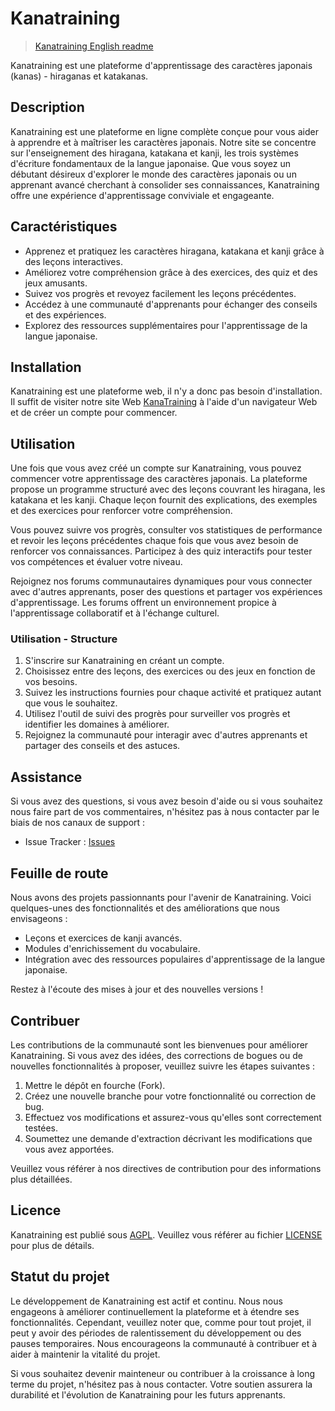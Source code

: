 # Kanatraining
>[Kanatraining English readme](/README.md)

Kanatraining est une plateforme d'apprentissage des caractères japonais (kanas) - hiraganas et katakanas.

## Description

Kanatraining est une plateforme en ligne complète conçue pour vous aider à apprendre et à maîtriser les caractères japonais. Notre site se concentre sur l'enseignement des hiragana, katakana et kanji, les trois systèmes d'écriture fondamentaux de la langue japonaise. Que vous soyez un débutant désireux d'explorer le monde des caractères japonais ou un apprenant avancé cherchant à consolider ses connaissances, Kanatraining offre une expérience d'apprentissage conviviale et engageante.

## Caractéristiques

- Apprenez et pratiquez les caractères hiragana, katakana et kanji grâce à des leçons interactives.
- Améliorez votre compréhension grâce à des exercices, des quiz et des jeux amusants.
- Suivez vos progrès et revoyez facilement les leçons précédentes.
- Accédez à une communauté d'apprenants pour échanger des conseils et des expériences.
- Explorez des ressources supplémentaires pour l'apprentissage de la langue japonaise.

## Installation

Kanatraining est une plateforme web, il n'y a donc pas besoin d'installation. Il suffit de visiter notre site Web [KanaTraining](https://www.kana.audricrosier.be) à l'aide d'un navigateur Web et de créer un compte pour commencer.

## Utilisation

Une fois que vous avez créé un compte sur Kanatraining, vous pouvez commencer votre apprentissage des caractères japonais. La plateforme propose un programme structuré avec des leçons couvrant les hiragana, les katakana et les kanji. Chaque leçon fournit des explications, des exemples et des exercices pour renforcer votre compréhension.

Vous pouvez suivre vos progrès, consulter vos statistiques de performance et revoir les leçons précédentes chaque fois que vous avez besoin de renforcer vos connaissances. Participez à des quiz interactifs pour tester vos compétences et évaluer votre niveau.

Rejoignez nos forums communautaires dynamiques pour vous connecter avec d'autres apprenants, poser des questions et partager vos expériences d'apprentissage. Les forums offrent un environnement propice à l'apprentissage collaboratif et à l'échange culturel.

### Utilisation - Structure

1. S'inscrire sur Kanatraining en créant un compte.
2. Choisissez entre des leçons, des exercices ou des jeux en fonction de vos besoins.
3. Suivez les instructions fournies pour chaque activité et pratiquez autant que vous le souhaitez.
4. Utilisez l'outil de suivi des progrès pour surveiller vos progrès et identifier les domaines à améliorer.
5. Rejoignez la communauté pour interagir avec d'autres apprenants et partager des conseils et des astuces.

## Assistance

Si vous avez des questions, si vous avez besoin d'aide ou si vous souhaitez nous faire part de vos commentaires, n'hésitez pas à nous contacter par le biais de nos canaux de support :

- Issue Tracker : [Issues](https://github.com/AudricSan/KanaTraining/issues)

## Feuille de route

Nous avons des projets passionnants pour l'avenir de Kanatraining. Voici quelques-unes des fonctionnalités et des améliorations que nous envisageons :

- Leçons et exercices de kanji avancés.
- Modules d'enrichissement du vocabulaire.
- Intégration avec des ressources populaires d'apprentissage de la langue japonaise.

Restez à l'écoute des mises à jour et des nouvelles versions !

## Contribuer

Les contributions de la communauté sont les bienvenues pour améliorer Kanatraining. Si vous avez des idées, des corrections de bogues ou de nouvelles fonctionnalités à proposer, veuillez suivre les étapes suivantes :

1. Mettre le dépôt en fourche (Fork).
2. Créez une nouvelle branche pour votre fonctionnalité ou correction de bug.
3. Effectuez vos modifications et assurez-vous qu'elles sont correctement testées.
4. Soumettez une demande d'extraction décrivant les modifications que vous avez apportées.

Veuillez vous référer à nos directives de contribution pour des informations plus détaillées.

<!-- ## Auteurs et remerciements -->

## Licence

Kanatraining est publié sous [AGPL](https://www.gnu.org/licenses). Veuillez vous référer au fichier [LICENSE](/LICENSE) pour plus de détails.

## Statut du projet

Le développement de Kanatraining est actif et continu. Nous nous engageons à améliorer continuellement la plateforme et à étendre ses fonctionnalités. Cependant, veuillez noter que, comme pour tout projet, il peut y avoir des périodes de ralentissement du développement ou des pauses temporaires. Nous encourageons la communauté à contribuer et à aider à maintenir la vitalité du projet.

Si vous souhaitez devenir mainteneur ou contribuer à la croissance à long terme du projet, n'hésitez pas à nous contacter. Votre soutien assurera la durabilité et l'évolution de Kanatraining pour les futurs apprenants.